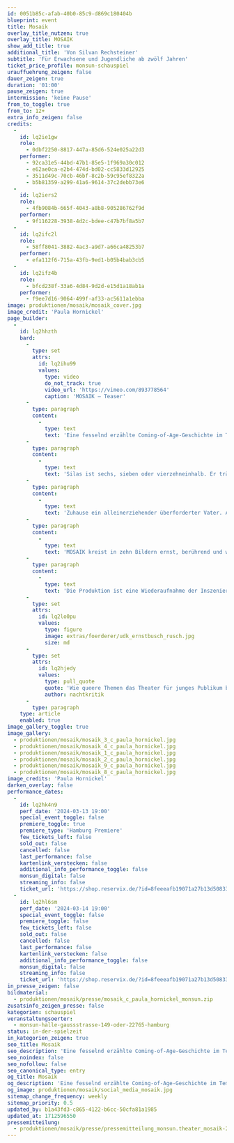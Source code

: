 ```yaml
---
id: 0051b85c-afab-40b0-85c9-d869c180404b
blueprint: event
title: Mosaik
overlay_title_nutzen: true
overlay_title: MOSAIK
show_add_title: true
additional_title: 'Von Silvan Rechsteiner'
subtitle: 'Für Erwachsene und Jugendliche ab zwölf Jahren'
ticket_price_profile: monsun-schauspiel
urauffuehrung_zeigen: false
dauer_zeigen: true
duration: '01:00'
pause_zeigen: true
intermission: 'keine Pause'
from_to_toggle: true
from_to: 12+
extra_info_zeigen: false
credits:
  -
    id: lq2ie1gw
    role:
      - 0dbf2250-8817-447a-85d6-524e025a22d3
    performer:
      - 92ca31e5-44bd-47b1-85e5-1f969a30c012
      - e62ae0ca-e2b4-474d-bd02-cc5833d12925
      - 3511d49c-70cb-46bf-8c2b-59c95ef8322a
      - b5b81359-a299-41a6-9614-37c2debb73e6
  -
    id: lq2iers2
    role:
      - 4fb9084b-665f-4043-a8b8-905286762f9d
    performer:
      - 9f116228-3938-4d2c-bdee-c47b7bf8a5b7
  -
    id: lq2ifc2l
    role:
      - 58ff8041-3882-4ac3-a9d7-a66ca48253b7
    performer:
      - efa112f6-715a-43fb-9ed1-b05b4bab3cb5
  -
    id: lq2ifz4b
    role:
      - bfcd238f-33a6-4d84-9d2d-e15d1a18ab1a
    performer:
      - f9ee7d16-9064-499f-af33-ac5611a1ebba
image: produktionen/mosaik/mosaik_cover.jpg
image_credit: 'Paula Hornickel'
page_builder:
  -
    id: lq2hhzth
    bard:
      -
        type: set
        attrs:
          id: lq2ihu99
          values:
            type: video
            do_not_track: true
            video_url: 'https://vimeo.com/893778564'
            caption: 'MOSAIK – Teaser'
      -
        type: paragraph
        content:
          -
            type: text
            text: 'Eine fesselnd erzählte Coming-of-Age-Geschichte im Tempo eines Road Movies und mit einem berührenden Soundtrack.'
      -
        type: paragraph
        content:
          -
            type: text
            text: 'Silas ist sechs, sieben oder vierzehneinhalb. Er träumt von lila Badeanzügen mit Schmetterlingen. Viel zu früh verliert er seine Mutter. In der Schule Mobbing: „Bist du ein Junge oder ein Mädchen? Entscheide dich mal.“ Wie soll Silas das denn entscheiden? Muss er sich überhaupt entscheiden?'
      -
        type: paragraph
        content:
          -
            type: text
            text: 'Zuhause ein alleinerziehender überforderter Vater. Auf die Ahnung einer ersten Liebe weiß er keinen besseren Rat als: „Benutzt einfach Kondome“. Silas zeltet mit Carla, einem Mädchen aus der Schule. Ist er verliebt? Sie tauschen Kleider und schminken sich. Und dann? Gehen sie so zusammen raus? Die Großmutter steht hinter Silas. Vater empfiehlt: „Mach es heimlich.“'
      -
        type: paragraph
        content:
          -
            type: text
            text: 'MOSAIK kreist in zehn Bildern ernst, berührend und witzig zugleich um Fragen von Selbstbestimmung und Identität. Aus engstirnigen Verhältnissen, vertrauten Beziehungen, der Trauer um die Mutter und eigenen Erfahrungen wächst Silas heran. Silas ist einfach Silas.'
      -
        type: paragraph
        content:
          -
            type: text
            text: 'Die Produktion ist eine Wiederaufnahme der Inszenierung aus der „Werkstatt Neue Stücke 2022“ der UdK Berlin und der HfS Ernst Busch. Das Gastspiel wird gefördert durch die Ilse und Dr. Horst Rusch Stiftung. Dank für die Unterstützung an Jürgen Büsselberg.'
      -
        type: set
        attrs:
          id: lq2lo0pu
          values:
            type: figure
            image: extras/foerderer/udk_ernstbusch_rusch.jpg
            size: md
      -
        type: set
        attrs:
          id: lq2hjedy
          values:
            type: pull_quote
            quote: 'Wie queere Themen das Theater für junges Publikum bereichern: Heute wird es schnell unübersichtlich, wenn man versucht, die Stücktitel aufzuzählen, die sich mit Identität, Gender und nichtnormativer Sexualität auseinandersetzen. ... Silvan Rechsteiner erzählt in MOSAIK von Selbstbestimmung und Identität.'
            author: nachtkritik
      -
        type: paragraph
    type: article
    enabled: true
image_gallery_toggle: true
image_gallery:
  - produktionen/mosaik/mosaik_3_c_paula_hornickel.jpg
  - produktionen/mosaik/mosaik_4_c_paula_hornickel.jpg
  - produktionen/mosaik/mosaik_1_c_paula_hornickel.jpg
  - produktionen/mosaik/mosaik_2_c_paula_hornickel.jpg
  - produktionen/mosaik/mosaik_9_c_paula_hornickel.jpg
  - produktionen/mosaik/mosaik_8_c_paula_hornickel.jpg
image_credits: 'Paula Hornickel'
darken_overlay: false
performance_dates:
  -
    id: lq2hk4n9
    perf_date: '2024-03-13 19:00'
    special_event_toggle: false
    premiere_toggle: true
    premiere_type: 'Hamburg Premiere'
    few_tickets_left: false
    sold_out: false
    cancelled: false
    last_performance: false
    kartenlink_verstecken: false
    additional_info_performance_toggle: false
    monsun_digital: false
    streaming_info: false
    ticket_url: 'https://shop.reservix.de/?id=8feeeafb19071a27b13d5083379d95183e9ab490f2f135faf80b2fecfc1ba00f2aba7ad8945f4a4292549eb86feddc1b&vID=7337&eventGrpID=456546&eventID=2203313'
  -
    id: lq2hl6sm
    perf_date: '2024-03-14 19:00'
    special_event_toggle: false
    premiere_toggle: false
    few_tickets_left: false
    sold_out: false
    cancelled: false
    last_performance: false
    kartenlink_verstecken: false
    additional_info_performance_toggle: false
    monsun_digital: false
    streaming_info: false
    ticket_url: 'https://shop.reservix.de/?id=8feeeafb19071a27b13d5083379d95183e9ab490f2f135faf80b2fecfc1ba00f2aba7ad8945f4a4292549eb86feddc1b&vID=7337&eventGrpID=456546&eventID=2203314'
in_presse_zeigen: false
bildmaterial:
  - produktionen/mosaik/presse/mosaik_c_paula_hornickel_monsun.zip
zusatsinfo_zeigen_presse: false
kategorien: schauspiel
veranstaltungsoerter:
  - monsun-halle-gaussstrasse-149-oder-22765-hamburg
status: in-der-spielzeit
in_kategorien_zeigen: true
seo_title: Mosaik
seo_description: 'Eine fesselnd erzählte Coming-of-Age-Geschichte im Tempo eines Road Movies und mit einem berührenden Soundtrack.'
seo_noindex: false
seo_nofollow: false
seo_canonical_type: entry
og_title: Mosaik
og_description: 'Eine fesselnd erzählte Coming-of-Age-Geschichte im Tempo eines Road Movies und mit einem berührenden Soundtrack.'
og_image: produktionen/mosaik/social_media_mosaik.jpg
sitemap_change_frequency: weekly
sitemap_priority: 0.5
updated_by: b1a43fd3-c865-4122-b6cc-50cfa81a1985
updated_at: 1712596550
pressemitteilung:
  - produktionen/mosaik/presse/pressemitteilung_monsun.theater_mosaik-2024.pdf
---
```

